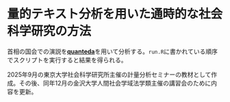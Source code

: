 # 量的テキスト分析を用いた通時的な社会科学研究の方法

首相の国会での演説を[**quanteda**](https://quanteda.io)を用いて分析する。`run.R`に書かれている順序でスクリプトを実行すると結果を得られる。

2025年9月の東京大学社会科学研究所主催の計量分析セミナーの教材として作成。その後、同年12月の金沢大学人間社会学域法学類主催の講習会のために内容を更新。

